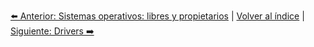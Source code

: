 


[⬅️ Anterior: Sistemas operativos: libres y propietarios](SistemasOperativos.md) | [Volver al índice](../TablaDeContenidos.md) | [Siguiente: Drivers ➡️](Drivers.md)